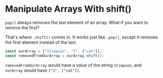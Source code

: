 # **Manipulate Arrays With shift()**

`pop()` always removes the last element of an array. What if you want to remove the first?

That's where `.shift()` comes in. It works just like `.pop()`, except it removes the first element instead of the last.

```js
const ourArray = ["Stimpson", "J", ["cat"]];
const removedFromOurArray = ourArray.shift();
```

`removedFromOurArray` would have a value of the string `Stimpson`, and `ourArray` would have `["J", ["cat"]]`.